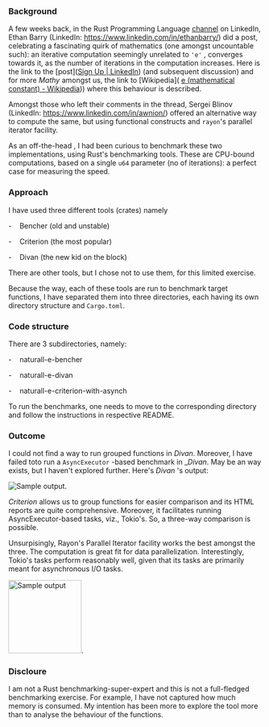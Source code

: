 ### Background

A few weeks back, in the Rust Programming Language [channel](https://www.linkedin.com/groups/4973032/) on LinkedIn, Ethan Barry (LinkedIn: https://www.linkedin.com/in/ethanbarry/) did a post, celebrating a fascinating quirk of mathematics (one amongst uncountable such): an iterative computation  seemingly unrelated to `'e'` , converges towards it, as the number of iterations in the computation increases. Here is the link to the [post]([Sign Up | LinkedIn](https://www.linkedin.com/feed/update/urn:li:activity:7197299671013154817/)) (and subsequent discussion) and for more _Mathy_ amongst us, the link to [Wikipedia]( [e (mathematical constant) - Wikipedia](https://en.wikipedia.org/wiki/E_(mathematical_constant)#Stochastic_representations))) where this behaviour is described. 

Amongst those who left their comments in the thread, Sergei Blinov (LinkedIn: https://www.linkedin.com/in/awnion/) offered an alternative way to compute the same, but using functional constructs and `rayon`'s parallel iterator facility. 

As an off-the-head , I had been curious to benchmark these two implementations, using Rust's benchmarking tools. These are CPU-bound computations, based on a single `u64` parameter (no of iterations): a perfect case for measuring the speed.

### Approach

I have used three different tools (crates) namely

-    Bencher (old and unstable)

-    Criterion (the most popular)

-    Divan (the new kid on the block)

There are other tools, but I chose not to use them, for this limited exercise.

Because the way, each of these tools are run to benchmark target functions, I have separated them into three directories, each having its own directory structure and `Cargo.toml`. 

### Code structure

There are 3 subdirectories, namely:

-    naturall-e-bencher

-    naturall-e-divan

-    naturall-e-criterion-with-asynch

To run the benchmarks, one needs to move to the corresponding directory and follow the instructions in respective README.

### Outcome

I could not find a way to run grouped functions in _Divan_. Moreover, I have failed toto run a `AsyncExecutor` -based benchmark in __Divan_. May be an way exists, but I haven't explored further. Here's _Divan_ 's output:

![Sample output](/home/nirmalya/Workspace-Rust/naturall-e-computation/Comparison-between-Handrolled-Parallel-Iteration.png "cargo-bench-output.png").

_Criterion_ allows us to group functions for easier comparison and its HTML reports are quite comprehensive. Moreover, it facilitates running AsyncExecutor-based tasks, viz., Tokio's. So, a three-way comparison is possible. 

Unsurpisingly, Rayon's Parallel Iterator facility works the best amongst the three.  The computation is great fit for data parallelization. Interestingly, Tokio's tasks perform reasonably well, given that its tasks are primarily meant for asynchronous I/O tasks.

<img title="cargo-bench-output.png" src="file:///home/nirmalya/Workspace-Rust/naturall-e-computation/Comparison-Response-1000000-Iterations.png" alt="Sample output" width="145" data-align="center">.

### Discloure

I am not a Rust benchmarking-super-expert and this is not a full-fledged benchmarking exercise. For example, I have not captured how much memory is consumed. My intention has been more to explore the tool more than to analyse the behaviour of the functions. 
